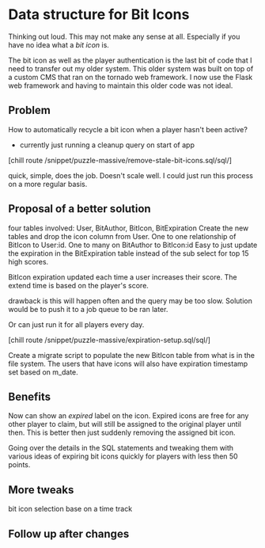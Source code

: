 # Data structure for Bit Icons

Thinking out loud. This may not make any sense at all. Especially if you have no idea what a _bit icon_ is.

The bit icon as well as the player authentication is the last bit of code that
I need to transfer out my older system. This older system was built on top of
a custom CMS that ran on the tornado web framework. I now use the Flask web
framework and having to maintain this older code was not ideal.

## Problem

How to automatically recycle a bit icon when a player hasn't been active?

- currently just running a cleanup query on start of app

[chill route /snippet/puzzle-massive/remove-stale-bit-icons.sql/sql/]

quick, simple, does the job. Doesn't scale well. I could just run this process on a more regular basis.

## Proposal of a better solution

four tables involved: User, BitAuthor, BitIcon, BitExpiration
Create the new tables and drop the icon column from User.
One to one relationship of BitIcon to User:id. One to many on BitAuthor to BitIcon:id
Easy to just update the expiration in the BitExpiration table instead of the sub select for top 15 high scores.

BitIcon expiration updated each time a user increases their score. The extend time is based on the player's score.

drawback is this will happen often and the query may be too slow. Solution would be to push it to a job queue to be ran later.

Or can just run it for all players every day.

[chill route /snippet/puzzle-massive/expiration-setup.sql/sql/]

Create a migrate script to populate the new BitIcon table from what is in the file system. The users that have icons will also have expiration timestamp set based on m_date.

## Benefits

Now can show an _expired_ label on the icon. Expired icons are free for any
other player to claim, but will still be assigned to the original player until
then. This is better then just suddenly removing the assigned bit icon.

Going over the details in the SQL statements and tweaking them with various ideas of expiring bit icons quickly for players with less then 50 points.

## More tweaks

bit icon selection base on a time track

## Follow up after changes
